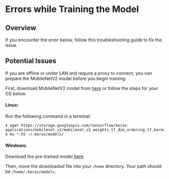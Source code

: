 # Errors while Training the Model

## Overview

If you encounter the error below, follow this troubleshooting guide to fix the issue.

## Potential Issues

If you are offline or under LAN and require a proxy to connect, you can prepare the MobileNetV2 model before you begin training:

First, download MobileNetV2 model from [here](https://storage.googleapis.com/tensorflow/keras-applications/mobilenet_v2/mobilenet_v2_weights_tf_dim_ordering_tf_kernels_1.0_224_no_top.h5) or follow the steps for your OS below.

#### **Linux:**

Run the following command in a terminal:

```
$ wget https://storage.googleapis.com/tensorflow/keras-applications/mobilenet_v2/mobilenet_v2_weights_tf_dim_ordering_tf_kernels_1.0_224_no_top.h5
$ mv *.h5 ~/.keras/models/
```

#### **Windows:**

Download the pre-trained model [here](https://storage.googleapis.com/tensorflow/keras-applications/mobilenet_v2/mobilenet_v2_weights_tf_dim_ordering_tf_kernels_1.0_224_no_top.h5).

Then, move the downloaded file into your `/home` directory. Your path should be `/home/.keras/models`.